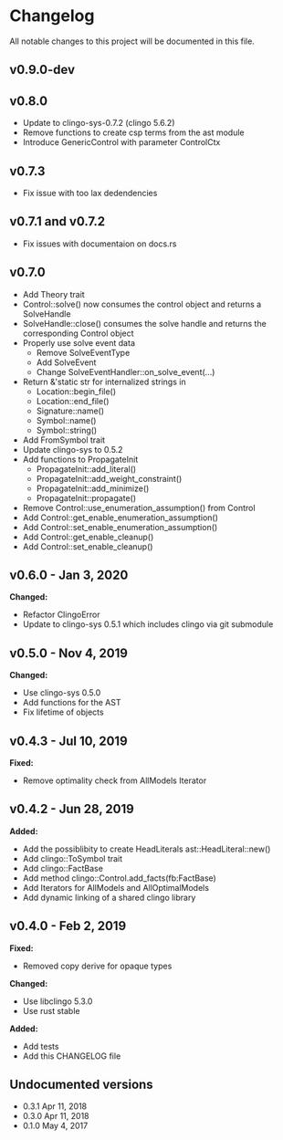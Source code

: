 # Changelog

All notable changes to this project will be documented in this file.

## v0.9.0-dev

## v0.8.0

- Update to clingo-sys-0.7.2 (clingo 5.6.2)
- Remove functions to create csp terms from the ast module
- Introduce GenericControl with parameter ControlCtx

## v0.7.3

- Fix issue with too lax dedendencies

## v0.7.1 and v0.7.2

- Fix issues with documentaion on docs.rs

## v0.7.0

- Add Theory trait
- Control::solve() now consumes the control object and returns a SolveHandle
- SolveHandle::close() consumes the solve handle and returns the corresponding Control object
- Properly use solve event data
  - Remove SolveEventType
  - Add SolveEvent
  - Change SolveEventHandler::on_solve_event(...)
- Return &'static str for internalized strings in
  - Location::begin_file()
  - Location::end_file()
  - Signature::name()
  - Symbol::name()
  - Symbol::string()
- Add FromSymbol trait
- Update clingo-sys to 0.5.2
- Add functions to PropagateInit
  - PropagateInit::add_literal()
  - PropagateInit::add_weight_constraint()
  - PropagateInit::add_minimize()
  - PropagateInit::propagate()
- Remove Control::use_enumeration_assumption() from Control
- Add Control::get_enable_enumeration_assumption()
- Add Control::set_enable_enumeration_assumption()
- Add Control::get_enable_cleanup()
- Add Control::set_enable_cleanup()

## v0.6.0 - Jan 3, 2020

**Changed:**

- Refactor ClingoError
- Update to clingo-sys 0.5.1 which includes clingo via git submodule

## v0.5.0 - Nov 4, 2019

**Changed:**

- Use clingo-sys 0.5.0
- Add functions for the AST
- Fix lifetime of objects

## v0.4.3 - Jul 10, 2019

**Fixed:**

- Remove optimality check from AllModels Iterator

## v0.4.2 - Jun 28, 2019

**Added:**

- Add the possiblibity to create HeadLiterals ast::HeadLiteral::new()
- Add clingo::ToSymbol trait
- Add clingo::FactBase
- Add method clingo::Control.add_facts(fb:FactBase)
- Add Iterators for AllModels and AllOptimalModels
- Add dynamic linking of a shared clingo library

## v0.4.0 - Feb 2, 2019

**Fixed:**

- Removed copy derive for opaque types

**Changed:**

- Use libclingo 5.3.0
- Use rust stable

**Added:**

- Add tests
- Add this CHANGELOG file

## Undocumented versions

- 0.3.1 Apr 11, 2018
- 0.3.0 Apr 11, 2018
- 0.1.0 May 4, 2017
